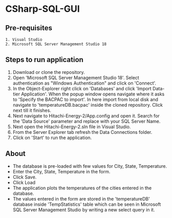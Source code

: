 # CSharp-SQL-GUI

## Pre-requisites
    1. Visual Studio
    2. Microsoft SQL Server Management Studio 18
    
## Steps to run application
1. Download or clone the repository.
2. Open 'Microsoft SQL Server Management Studio 18'. Select authentication as "Windows Authentication" and click on 'Connect'.
3. In the Object-Explorer right click on 'Databases' and click 'Import Data-tier Application'. When the popup window opens navigate where it asks to 'Specify the BACPAC to import'. In here import from local disk and navigate to 'temperatureDB.bacpac' inside the cloned repository. Click next till it finishes.
4. Next navigate to Hitachi-Energy-2/App.config and open it. Search for the 'Data Source' parameter and replace <YOUR-SERVER-NAME> with your SQL Server Name.
5. Next open the Hitachi-Energy-2.sln file in Visual Studio.
6. From the Server Explorer tab refresh the Data Connections folder.
7. Click on 'Start' to run the application.


## About
- The database is pre-loaded with few values for City, State, Temperature.
- Enter the City, State, Temperature in the form. 
- Click Save.
- Click Load
- The application plots the temperatures of the cities entered in the database.
- The values entered in the form are stored in the 'temperatureDB' database inside 'TempStatistics' table which can be seen in Microsoft SQL Server Management Studio by writing a new select query in it. 
